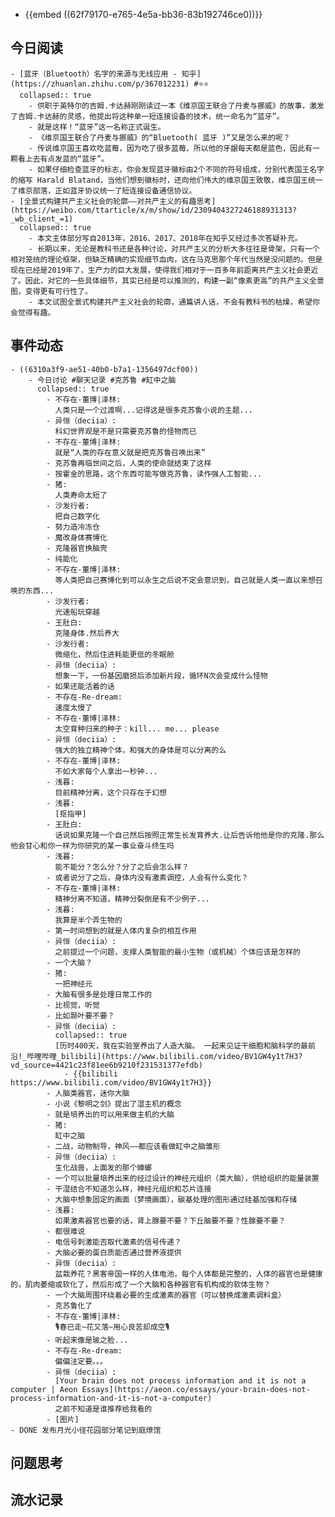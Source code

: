 - {{embed ((62f79170-e765-4e5a-bb36-83b192746ce0))}}
## 今日阅读
	- [蓝牙（Bluetooth）名字的来源与无线应用 - 知乎](https://zhuanlan.zhihu.com/p/367012231) #⭐️⭐️
	  collapsed:: true
		- 供职于英特尔的吉姆.卡达赫刚刚读过一本《维京国王联合了丹麦与挪威》的故事，激发了吉姆.卡达赫的灵感，他提出将这种单一短连接设备的技术，统一命名为“蓝牙”。
		- 就是这样！“蓝牙”这一名称正式诞生。
		- 《维京国王联合了丹麦与挪威》的“Bluetooth( 蓝牙 )”又是怎么来的呢？
		- 传说维京国王喜欢吃蓝莓，因为吃了很多蓝莓，所以他的牙龈每天都是蓝色，因此有一颗看上去有点发蓝的“蓝牙”。
		- 如果仔细检查蓝牙的标志，你会发现蓝牙徽标由2个不同的符号组成，分别代表国王名字的缩写 Harald Blatand，当他们想到徽标时，还向他们伟大的维京国王致敬，维京国王统一了维京部落，正如蓝牙协议统一了短连接设备通信协议。
	- [全景式构建共产主义社会的轮廓——对共产主义的有趣思考](https://weibo.com/ttarticle/x/m/show/id/2309404327246188931313?_wb_client_=1)
	  collapsed:: true
		- 本文主体部分写自2013年，2016、2017、2018年在知乎又经过多次答疑补充。
		- 长期以来，无论是教科书还是各种讨论，对共产主义的分析大多往往是骨架，只有一个相对笼统的理论框架，但缺乏精确的实现细节血肉，这在马克思那个年代当然是没问题的。但是现在已经是2019年了，生产力的巨大发展，使得我们相对于一百多年前距离共产主义社会更近了。因此，对它的一些具体细节，其实已经是可以推测的，构建一副“像素更高”的共产主义全景图，变得更有可行性了。
		- 本文试图全景式构建共产主义社会的轮廓，通篇讲人话，不会有教科书的枯燥，希望你会觉得有趣。
## 事件动态
	- ((6310a3f9-ae51-40b0-b7a1-1356497dcf00))
		- 今日讨论 #聊天记录 #克苏鲁 #缸中之脑
		  collapsed:: true
			- 不存在-董博|泽林:
			  人类只是一个过渡啊...记得这是很多克苏鲁小说的主题...
			- 异恒（deciia）:
			  科幻世界观是不是只需要克苏鲁的怪物而已
			- 不存在-董博|泽林:
			  就是“人类的存在意义就是把克苏鲁召唤出来”
			- 克苏鲁再临世间之后，人类的使命就结束了这样
			- 按霍金的思路，这个东西可能写做克苏鲁，读作强人工智能...
			- 猪:
			  人类寿命太短了
			- 沙发行者:
			  把自己数字化
			- 努力造冷冻仓
			- 魔改身体赛博化
			- 克隆器官换脑壳
			- 纯能化
			- 不存在-董博|泽林:
			  等人类把自己赛博化到可以永生之后说不定会意识到，自己就是人类一直以来想召唤的东西...
			- 沙发行者:
			  光速船玩穿越
			- 王肚白:
			  克隆身体.然后养大
			- 沙发行者:
			  微缩化，然后住进耗能更低的冬眠舱
			- 异恒（deciia）:
			  想象一下，一份基因磨损后添加新片段，循环N次会变成什么怪物
			- 如果还能活着的话
			- 不存在-Re-dream:
			  速度太慢了
			- 不存在-董博|泽林:
			  太空育种归来的种子：kill... me... please
			- 异恒（deciia）:
			  强大的独立精神个体，和强大的身体是可以分离的么
			- 不存在-董博|泽林:
			  不如大家每个人拿出一秒钟...
			- 浅暮:
			  目前精神分离，这个只存在于幻想
			- 浅暮:
			  [抠指甲]
			- 王肚白:
			  话说如果克隆一个自己然后按照正常生长发育养大.让后告诉他他是你的克隆.那么他会甘心和你一样为你研究的某一事业奋斗终生吗
			- 浅暮:
			  能不能分？怎么分？分了之后会怎么样？
			- 或者说分了之后，身体内没有激素调控，人会有什么变化？
			- 不存在-董博|泽林:
			  精神分离不知道，精神分裂倒是有不少例子...
			- 浅暮:
			  我算是半个弄生物的
			- 第一时间想到的就是人体内复杂的相互作用
			- 异恒（deciia）:
			  之前提过一个问题，支撑人类智能的最小生物（或机械）个体应该是怎样的
			- 一个大脑？
			- 猪:
			  一把神经元
			- 大脑有很多是处理日常工作的
			- 比视觉，听觉
			- 比如颞叶要不要？
			- 异恒（deciia）:
			  collapsed:: true
			  [历时400天，我在实验室养出了人造大脑。 一起来见证干细胞和脑科学的最前沿!_哔哩哔哩_bilibili](https://www.bilibili.com/video/BV1GW4y1t7H3?vd_source=4421c23f81ee6b9210f231531377efdb)
				- {{bilibili  https://www.bilibili.com/video/BV1GW4y1t7H3}}
			- 人脑类器官，迷你大脑
			- 小说《黎明之剑》提出了湿主机的概念
			- 就是培养出的可以用来做主机的大脑
			- 猪:
			  缸中之脑
			- 二战，动物制导，神风——都应该看做缸中之脑雏形
			- 异恒（deciia）:
			  生化战兽，上面发的那个蟑螂
			- 一个可以批量培养出来的经过设计的神经元组织（类大脑），供给组织的能量装置
			- 干湿结合不知道怎么样，神经元组织和芯片连接
			- 大脑中想象固定的画面（梦境画面），碳基处理的图形通过硅基加强和存储
			- 浅暮:
			  如果激素器官也要的话，肾上腺要不要？下丘脑要不要？性腺要不要？
			- 都很难说
			- 电信号刺激能否取代激素的信号传递？
			- 大脑必要的蛋白质能否通过营养液提供
			- 异恒（deciia）:
			  盆栽养花？黑客帝国一样的人体电池，每个人体都是完整的，人体的器官也是健康的，肌肉萎缩或软化了，然后形成了一个大脑和各种器官有机构成的软体生物？
			- 一个大脑周围环绕着必要的生成激素的器官（可以替换成激素调料盒）
			- 克苏鲁化了
			- 不存在-董博|泽林:
			  🎙️春已走~花又落~用心良苦却成空🎙️
			- 听起来像是玻之脸...
			- 不存在-Re-dream:
			  偏偏注定要。。。
			- 异恒（deciia）:
			  [Your brain does not process information and it is not a computer | Aeon Essays](https://aeon.co/essays/your-brain-does-not-process-information-and-it-is-not-a-computer)
			  之前不知道是谁推荐给我看的
			- [图片]
	- DONE 发布月光小径花园部分笔记到庭燎馆
## 问题思考
## 流水记录